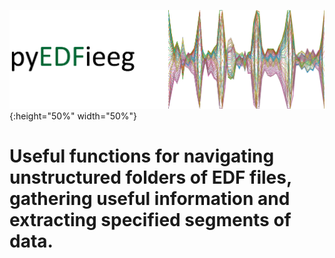 
![Image](./GitpageImages/frontimage.png){:height="50%" width="50%"}

# Useful functions for navigating unstructured folders of EDF files, gathering useful information and extracting specified segments of data.






